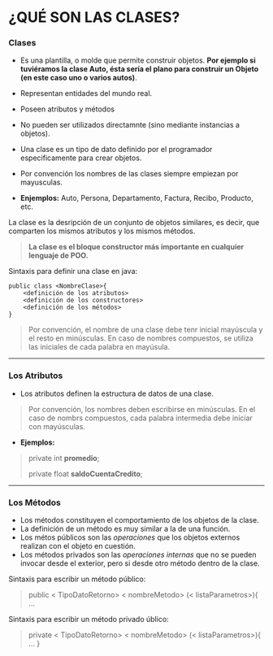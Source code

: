 # ¿QUÉ SON LAS CLASES?

### Clases
- Es una plantilla, o molde que permite construir objetos. **Por ejemplo si tuviéramos
 la clase Auto, ésta sería el plano para construir un Objeto (en este caso uno o
 varios autos)**.
- Representan entidades del mundo real.
- Poseen atributos y métodos
- No pueden ser utilizados directamnte (sino mediante instancias a objetos).


- Una clase es un tipo de dato definido por el programador especificamente para crear objetos.
- Por convención los nombres de las clases siempre empiezan por mayusculas.
- **Enjemplos:** Auto, Persona, Departamento, Factura, Recibo, Producto, etc.

 La clase es la desripción de un conjunto de objetos similares, es decir, que comparten
 los mismos atributos y los mismos métodos.
> **La clase es el bloque constructor más importante en cualquier lenguaje de POO.**


Sintaxis para definir una clase en java:

    public class <NombreClase>{
        <definición de los atributos>
        <definición de los constructores>
        <definición de los métodos>
    }

> Por convención, el nombre de una clase debe tenr inicial mayúscula y el resto en minúsculas.
> En caso de nombres compuestos, se utiliza las iniciales de cada palabra en mayúsula.
------------

### Los Atributos
- Los atributos definen la estructura de datos de una clase.
> Por convención, los nombres deben escribirse en minúsculas. En el caso de nombrs compuestos, cada palabra
> intermedia debe iniciar con mayúsculas.

- **Ejemplos:** 
> private int **promedio**;
> 
> private float **saldoCuentaCredito**;
------------

### Los Métodos
- Los métodos constituyen el comportamiento de los objetos de la clase.
- La definición de un método es muy similar a la de una función. 
- Los métos públicos son las _operaciones_ que los objetos externos realizan con el objeto en cuestión.
- Los métodos privados son las _operaciones internas_ que no se pueden invocar desde el exterior, pero si desde otro método dentro de la clase.

Sintaxis para escribir un método público:
> public < TipoDatoRetorno> < nombreMetodo> (< listaParametros>){
> ...

Sintaxis para escribir un método privado úblico:
> private < TipoDatoRetorno> < nombreMetodo> (< listaParametros>){
> ...
>}